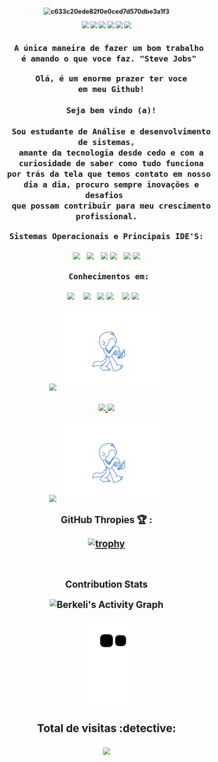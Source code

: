 <h4 align="center">
 
![c633c20ede82f0e0ced7d570dbe3a1f3](https://user-images.githubusercontent.com/70382532/138322189-2db8df52-9dcb-40a0-88a8-c365466bd33d.gif)


<div align= "center">
   <a href="https://www.youtube.com/channel/UC-LVwMsF0t-zQ1AMyP6PoUA" target="_blank"><img src="https://img.shields.io/badge/YouTube-FF0000?style=for-the-badge&logo=youtube&logoColor=white" target="_blank"></a>
  <a href="https://instagram.com/gerleidson" target="_blank"><img src="https://img.shields.io/badge/-Instagram-%23E4405F?style=for-the-badge&logo=instagram&logoColor=white" target="_blank"></a>
 	<a href="https://discord.gg/gerleidson" target="_blank"><img src="https://img.shields.io/badge/Discord-7289DA?style=for-the-badge&logo=discord&logoColor=white" target="_blank"></a> 
  <a href = "mailto:gerleidson.bomfim@gmail.com"><img src="https://img.shields.io/badge/-Gmail-%23333?style=for-the-badge&logo=gmail&logoColor=white" target="_blank"></a>
  <a href="https://www.linkedin.com/in/gerleidson-bomfim" target="_blank"><img src="https://img.shields.io/badge/-LinkedIn-%230077B5?style=for-the-badge&logo=linkedin&logoColor=white" target="_blank"></a>
  <a href="https://api.whatsapp.com/send?phone=+5571992777540" target="_blank"><img src="https://img.shields.io/badge/WhatsApp-25D366?style=for-the-badge&logo=whatsapp&logoColor=white" target="_blank"></a>
  

 <div>
 
  <H2>
<div align= "center">
   
     A única maneira de fazer um bom trabalho
     é amando o que voce faz. "Steve Jobs"
  
<div align= "center"> 
   <p>
  
      Olá, é um enorme prazer ter voce
      em meu Github!
   
      Seja bem vindo (a)!
   
      Sou estudante de Análise e desenvolvimento de sistemas,
      amante da tecnologia desde cedo e com a
      curiosidade de saber como tudo funciona
      por trás da tela que temos contato em nosso 
      dia a dia, procuro sempre inovações e desafios 
      que possam contribuir para meu crescimento profissional.
 </p>
   
    Sistemas Operacionais e Principais IDE'S:
  <div align= "justified">
     <img height = "80" src="https://cdn.jsdelivr.net/gh/devicons/devicon/icons/windows8/windows8-original.svg" />&ensp;
     <img height = "80" src="https://cdn.jsdelivr.net/gh/devicons/devicon/icons/linux/linux-original.svg" />&ensp;
     <img height = "80"src="https://cdn.jsdelivr.net/gh/devicons/devicon/icons/github/github-original.svg" />
     <img height = "80" src="https://cdn.jsdelivr.net/gh/devicons/devicon/icons/vscode/vscode-original.svg" />&ensp;
     <img height = "80" src="https://cdn.jsdelivr.net/gh/devicons/devicon/icons/intellij/intellij-original.svg" />
     <img height = "80" src="https://cdn.jsdelivr.net/gh/devicons/devicon/icons/androidstudio/androidstudio-original.svg" />
          
   
     Conhecimentos em:
  <div align= "justified">
    <img height = "80" src="https://cdn.jsdelivr.net/gh/devicons/devicon/icons/c/c-original.svg" /> &ensp;
    <img height = "80 "src="https://cdn.jsdelivr.net/gh/devicons/devicon/icons/java/java-original.svg" />&ensp;
    <img height = "80"src="https://cdn.jsdelivr.net/gh/devicons/devicon/icons/github/github-original.svg" />
    <img height = "80" src="https://cdn.jsdelivr.net/gh/devicons/devicon/icons/figma/figma-original.svg" /> &ensp;
    <img height = "80" src="https://cdn.jsdelivr.net/gh/devicons/devicon/icons/canva/canva-original.svg" />
    <img  height = "80"src="https://cdn.jsdelivr.net/gh/devicons/devicon/icons/mysql/mysql-original.svg" /> &ensp;
  
</div>

   
</div>
  
 ![](https://i.imgur.com/waxVImv.png)
  <img align = "center " height= "180em" src="https://github.com/LeandroDukievicz/LeandroDukievicz/blob/main/walkcyclevector24-dribbble-unscreen.gif"/>
<p align="center">
<a href="https://github.com/Gerleidson">
  <img height="180em" src="https://github-readme-stats-eight-theta.vercel.app/api?username=Gerleidson&show_icons=true&theme=algolia&include_all_commits=true&count_private=true"/>
  <img height="180em" src="https://github-readme-stats-eight-theta.vercel.app/api/top-langs/?username=Gerleidson&layout=compact&langs_count=8&theme=algolia"/>
</a>
</p>

   
</div>
  
 ![](https://i.imgur.com/waxVImv.png)
  <img align = "center " height= "180em" src="https://github.com/LeandroDukievicz/LeandroDukievicz/blob/main/walkcyclevector24-dribbble-unscreen.gif"/>

 <p>
 GitHub Thropies 🏆 :

<br>

[![trophy](https://github-profile-trophy.vercel.app/?username=Gerleidson)](https://github.com/Gerleidson/github-profile-trophy)

<br></p>
 
 Contribution Stats

<img alt="Berkeli's Activity Graph" src="https://github-readme-activity-graph.cyclic.app/graph/?username=Gerleidson&bg_color=1F222E&color=F8D866&line=F85D7F&point=FFFFFF&hide_border=true" />
 
 <p align="center">
  <img src="https://github.com/Gerleidson/Gerleidson/raw/output/github-contribution-grid-snake.svg" alt="snake"></center>
</p>
 
 <h3 align="center"> Total de visitas :detective:</h3>

 <div align="center">
 <img src="https://profile-counter.glitch.me/Gerleidson/count.svg"/>
  </div>
